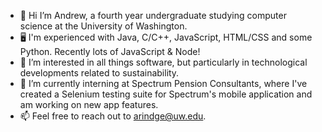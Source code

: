 - 👋 Hi I’m Andrew, a fourth year undergraduate studying computer science at the University of Washington.
- 🖥 I'm experienced with Java, C/C++, JavaScript, HTML/CSS and some Python. Recently lots of JavaScript & Node!
- 👀 I’m interested in all things software, but particularly in technological developments related to sustainability.
- 🌱 I’m currently interning at Spectrum Pension Consultants, where I've created a Selenium testing suite for Spectrum's mobile application and am working on new app features.
- 📫 Feel free to reach out to arindge@uw.edu.
<!---
andrewrindge/andrewrindge is a ✨ special ✨ repository because its `README.md` (this file) appears on your GitHub profile.
You can click the Preview link to take a look at your changes.
--->
